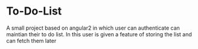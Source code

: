 # To-Do-List
A small project based on angular2 in which user can authenticate can maintian their to do list. In this user is given a feature of storing the list and can fetch them later

